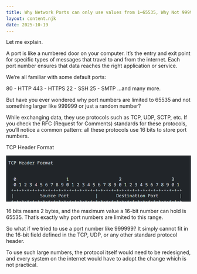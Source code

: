```yaml
---
title: Why Network Ports can only use values from 1–65535, Why Not 9999999 or a Random Number?
layout: content.njk
date: 2025-10-19
---
```


Let me explain.

A port is like a numbered door on your computer. It’s the entry and exit point for specific types of messages that travel to and from the internet. Each port number ensures that data reaches the right application or service.

We’re all familiar with some default ports:

80  - HTTP
443 - HTTPS
22  - SSH
25  - SMTP
…and many more.

But have you ever wondered why port numbers are limited to 65535 and not something larger like 999999 or just a random number?

While exchanging data, they use protocols such as TCP, UDP, SCTP, etc. If you check the RFC (Request for Comments) standards for these protocols, you’ll notice a common pattern: all these protocols use 16 bits to store port numbers.

TCP Header Format

![TCP Header Format](/assets/tcp-header.png)

16 bits means 2 bytes, and the maximum value a 16-bit number can hold is 65535. That’s exactly why port numbers are limited to this range.

So what if we tried to use a port number like 999999? It simply cannot fit in the 16-bit field defined in the TCP, UDP, or any other standard protocol header. 

To use such large numbers, the protocol itself would need to be redesigned, and every system on the internet would have to adopt the change which is not practical.